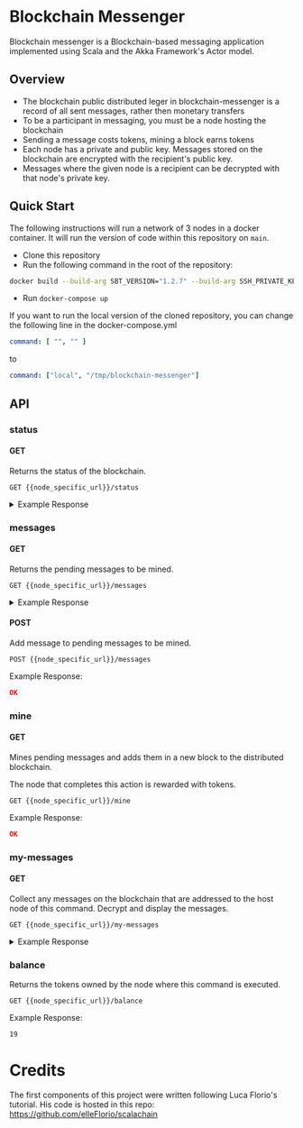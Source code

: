 # Blockchain Messenger

Blockchain messenger is a Blockchain-based messaging application
implemented using Scala and the Akka Framework's Actor model.

## Overview

- The blockchain public distributed leger in blockchain-messenger is a record of all sent messages, rather then monetary
  transfers
- To be a participant in messaging, you must be a node hosting the blockchain
- Sending a message costs tokens, mining a block earns tokens
- Each node has a private and public key. Messages stored on the blockchain are encrypted with the recipient's public
  key.
- Messages where the given node is a recipient can be decrypted with that node's private key.

## Quick Start

The following instructions will run a network of 3 nodes in a docker container. It will run the version of code within this repository on `main`.

- Clone this repository
- Run the following command in the root of the repository: 
```bash 
docker build --build-arg SBT_VERSION="1.2.7" --build-arg SSH_PRIVATE_KEY="$(cat ./docker/repo-key)" -t xammel/blockchain-messenger .
```
- Run `docker-compose up`

If you want to run the local version of the cloned repository, you can change the following line in the docker-compose.yml

```yaml
command: [ "", "" ]
```

to 

```yaml
command: ["local", "/tmp/blockchain-messenger"]
```

## API

### status

#### GET

Returns the status of the blockchain.

`GET {{node_specific_url}}/status`

<details>
<summary> Example Response </summary>

```json
{
  "blocks": [
    {
      "hash": "f51545fd7e6462d968414194ff8b687e62cb8d51ced26de56c316fec6820e026",
      "index": 0,
      "timestamp": 0
    },
    {
      "hash": "fbca74407a8a7edb2c277e8f2148e435697a933f75188b4f124befd1545dc3c9",
      "index": 1,
      "proof": 28082,
      "timestamp": 1713188892367,
      "transactions": [
        {
          "beneficiary": "node1",
          "originator": "theBank",
          "transactionId": "eSP6QF",
          "value": 10
        }
      ]
    }
  ]
}
```

</details>

### messages

#### GET
Returns the pending messages to be mined.

`GET {{node_specific_url}}/messages`

<details>
<summary> Example Response </summary>

```json
[
  {
    "beneficiary": "node2",
    "id": "1zJmN4",
    "message": "cLQXUe5qtBjdcOWgXmic0YKNQx8w3UjWj3zGEIiEOORtSXgsaKACbNN4GgUCaPOT0tsiK0omzGCmf2i+UJFQnhU15An6qUZtqiWZSHD/HjOuWCSskiXq6OQ/5qo3McwZR88e3YUF5Am4E9GVhTOHfzV1js3cqDdcigR8uy3MzD0=",
    "originator": "node1",
    "value": 1
  }
]
```

</details>

#### POST

Add message to pending messages to be mined.

`POST {{node_specific_url}}/messages`

Example Response: 
```json
OK
```

### mine

#### GET

Mines pending messages and adds them in a new block to the distributed blockchain.

The node that completes this action is rewarded with tokens.

`GET {{node_specific_url}}/mine`

Example Response: 

```json
OK
```

### my-messages

#### GET

Collect any messages on the blockchain that are addressed to the host node of this command. Decrypt and display the messages.

`GET {{node_specific_url}}/my-messages`

<details>
<summary> Example Response </summary>

```json
[
  {
    "beneficiary": "node2",
    "id": "jOkivz",
    "message": "hi there node2",
    "originator": "node1",
    "value": 1
  }
]
```

</details>

### balance

Returns the tokens owned by the node where this command is executed.

`GET {{node_specific_url}}/balance`

Example Response: 

`19`

# Credits

The first components of this project were written following Luca Florio's tutorial. His code is hosted in this repo: https://github.com/elleFlorio/scalachain